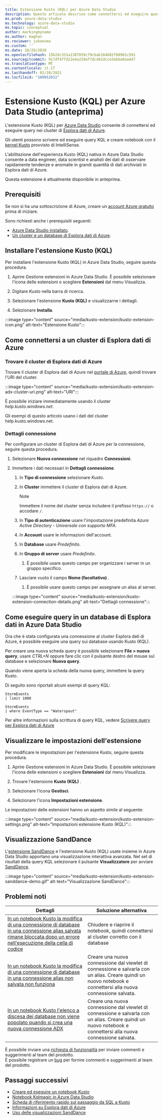 ```yaml
---
title: Estensione Kusto (KQL) per Azure Data Studio
description: Questo articolo descrive come connettersi ed eseguire query sui cluster di Esplora dati di Azure con Azure Data Studio.
ms.prod: azure-data-studio
ms.technology: azure-data-studio
ms.topic: conceptual
author: markingmyname
ms.author: maghan
ms.reviewer: jukoesma
ms.custom: ''
ms.date: 10/29/2020
ms.openlocfilehash: 15b2dc331a1387039c79cbab164682f00981c591
ms.sourcegitcommit: 917df4ffd22e4a229af7dc481dcce3ebba0aa4d7
ms.translationtype: MT
ms.contentlocale: it-IT
ms.lasthandoff: 02/10/2021
ms.locfileid: "100052032"
---
```

# <a name="kusto-kql-extension-for-azure-data-studio-preview"></a>Estensione Kusto (KQL) per Azure Data Studio (anteprima)

L'estensione Kusto (KQL) per [Azure Data Studio](../what-is-azure-data-studio.md) consente di connettersi ed eseguire query nei cluster di [Esplora dati di Azure](/azure/data-explorer/data-explorer-overview).

Gli utenti possono scrivere ed eseguire query KQL e creare notebook con il [kernel Kusto](../notebooks/notebooks-kusto-kernel.md) provvisto di IntelliSense.

L'abilitazione dell'esperienza Kusto (KQL) nativa in Azure Data Studio consente a data engineer, data scientist e analisti dei dati di osservare rapidamente tendenze e anomalie in grandi quantità di dati archiviati in Esplora dati di Azure.

Questa estensione è attualmente disponibile in anteprima.

## <a name="prerequisites"></a>Prerequisiti

Se non si ha una sottoscrizione di Azure, creare un [account Azure gratuito](https://azure.microsoft.com/free/) prima di iniziare.

Sono richiesti anche i prerequisiti seguenti:

- [Azure Data Studio installato](../download-azure-data-studio.md).
- [Un cluster e un database di Esplora dati di Azure](/azure/data-explorer/create-cluster-database-portal).

## <a name="install-the-kusto-kql-extension"></a>Installare l'estensione Kusto (KQL)

Per installare l'estensione Kusto (KQL) in Azure Data Studio, seguire questa procedura.

1. Aprire Gestione estensioni in Azure Data Studio. È possibile selezionare l'icona delle estensioni o scegliere **Estensioni** dal menu Visualizza.

2. Digitare *Kusto* nella barra di ricerca.

3. Selezionare l'estensione **Kusto (KQL)** e visualizzarne i dettagli.

4. Selezionare **Installa**.

:::image type="content" source="media/kusto-extension/kusto-extension-icon.png" alt-text="Estensione Kusto":::

## <a name="how-to-connect-to-an-azure-data-explorer-cluster"></a>Come connettersi a un cluster di Esplora dati di Azure

### <a name="find-your-azure-data-explorer-cluster"></a>Trovare il cluster di Esplora dati di Azure

Trovare il cluster di Esplora dati di Azure nel [portale di Azure](https://ms.portal.azure.com/#home), quindi trovare l'URI del cluster.

:::image type="content" source="media/kusto-extension/kusto-extension-adx-cluster-uri.png" alt-text="URI":::

È possibile iniziare immediatamente usando il cluster *help.kusto.windows.net*.

Gli esempi di questo articolo usano i dati del cluster help.kusto.windows.net.

### <a name="connection-details"></a>Dettagli connessione

Per configurare un cluster di Esplora dati di Azure per la connessione, seguire questa procedura.

1. Selezionare **Nuova connessione** nel riquadro **Connessioni**.

2. Immettere i dati necessari in **Dettagli connessione**.
    1. In **Tipo di connessione** selezionare *Kusto*.
    2. In **Cluster** immettere il cluster di Esplora dati di Azure.

        > [!Note]
        > Immettere il nome del cluster senza includere il prefisso `https://` o accodare `/`.

    3. In **Tipo di autenticazione** usare l'impostazione predefinita *Azure Active Directory - Universale con supporto MFA*.
    4. In **Account** usare le informazioni dell'account.
    5. In **Database** usare *Predefinito*.
    6. In **Gruppo di server** usare *Predefinito*.
        1. È possibile usare questo campo per organizzare i server in un gruppo specifico.
    7. Lasciare vuoto il campo **Nome (facoltativo)** .
        1. È possibile usare questo campo per assegnare un alias al server.

    :::image type="content" source="media/kusto-extension/kusto-extension-connection-details.png" alt-text="Dettagli connessione":::

## <a name="how-to-query-an-azure-data-explorer-database-in-azure-data-studio"></a>Come eseguire query in un database di Esplora dati in Azure Data Studio

Ora che è stata configurata una connessione al cluster Esplora dati di Azure, è possibile eseguire una query sui database usando Kusto (KQL).

Per creare una nuova scheda query è possibile selezionare **File > nuova query**, usare *CTRL+N* oppure fare clic con il pulsante destro del mouse sul database e selezionare **Nuova query**.

Quando viene aperta la scheda della nuova query, immettere la query Kusto.

Di seguito sono riportati alcuni esempi di query KQL:

```kusto
StormEvents
| limit 1000
```

```kusto
StormEvents
| where EventType == "Waterspout"
```

Per altre informazioni sulla scrittura di query KQL, vedere [Scrivere query per Esplora dati di Azure](/azure/data-explorer/write-queries#overview-of-the-query-language)

## <a name="view-extension-settings"></a>Visualizzare le impostazioni dell'estensione

Per modificare le impostazioni per l'estensione Kusto, seguire questa procedura.

1. Aprire Gestione estensioni in Azure Data Studio. È possibile selezionare l'icona delle estensioni o scegliere **Estensioni** dal menu Visualizza.

2. Trovare l'estensione **Kusto (KQL)** .

3. Selezionare l'icona **Gestisci**.

4. Selezionare l'icona **Impostazioni estensione**.

Le impostazioni delle estensioni hanno un aspetto simile al seguente:

:::image type="content" source="media/kusto-extension/kusto-extension-settings.png" alt-text="Impostazioni estensione Kusto (KQL)":::

## <a name="sanddance-visualization"></a>Visualizzazione SandDance

L'[estensione SandDance](sanddance-extension.md) e l'estensione Kusto (KQL) usate insieme in Azure Data Studio apportano una visualizzazione interattiva avanzata. Nel set di risultati della query KQL selezionare il pulsante **Visualizzatore** per avviare [SandDance](https://sanddance.js.org/).

:::image type="content" source="media/kusto-extension/kusto-extension-sanddance-demo.gif" alt-text="Visualizzazione SandDance":::

## <a name="known-issues"></a>Problemi noti

| Dettagli | Soluzione alternativa |
|---------|------------|
| [In un notebook Kusto la modifica di una connessione di database in una connessione alias salvata rimane bloccata dopo un errore nell'esecuzione della cella di codice](https://github.com/microsoft/azuredatastudio/issues/12384) | Chiudere e riaprire il notebook, quindi connettersi al cluster corretto con il database |
| [In un notebook Kusto la modifica di una connessione di database in una connessione alias non salvata non funziona](https://github.com/microsoft/azuredatastudio/issues/12843) |Creare una nuova connessione dal viewlet di connessione e salvarla con un alias. Creare quindi un nuovo notebook e connettersi alla nuova connessione salvata. | 
| [In un notebook Kusto l'elenco a discesa dei database non viene popolato quando si crea una nuova connessione ADX](https://github.com/microsoft/azuredatastudio/issues/12666) | Creare una nuova connessione dal viewlet di connessione e salvarla con un alias. Creare quindi un nuovo notebook e connettersi alla nuova connessione salvata. |

È possibile inviare una [richiesta di funzionalità](https://github.com/microsoft/azuredatastudio/issues/new?assignees=&labels=&template=feature_request.md&title=) per inviare commenti e suggerimenti al team del prodotto.  
È possibile registrare un [bug](https://github.com/microsoft/azuredatastudio/issues/new?assignees=&labels=&template=bug_report.md&title=) per fornire commenti e suggerimenti al team del prodotto.

## <a name="next-steps"></a>Passaggi successivi

- [Creare ed eseguire un notebook Kusto](../notebooks/notebooks-kusto-kernel.md)
- [Notebook Kqlmagic in Azure Data Studio](../notebooks/notebooks-kqlmagic.md)
- [Scheda di riferimento rapido sul passaggio da SQL a Kusto](/azure/data-explorer/kusto/query/sqlcheatsheet)
- [Informazioni su Esplora dati di Azure](/azure/data-explorer/data-explorer-overview)
- [Uso delle visualizzazioni SandDance](https://sanddance.js.org/)
